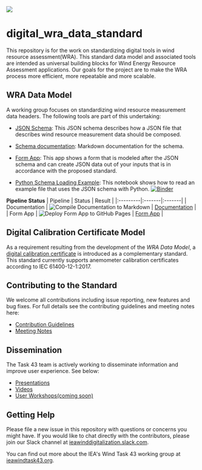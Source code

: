 
<img src="/images/Task 43_Bkg-3.png">

# digital_wra_data_standard

This repository is for the work on standardizing digital tools in wind resource assessment(WRA). This standard data model and associated tools are intended as universal building blocks for Wind Energy Resource Assessment applications.  Our goals for the project are to make the WRA process more efficient, more repeatable and more scalable.

## WRA Data Model

A working group focuses on standardizing wind resource measurement data headers. The following tools are part of this undertaking:

- [JSON Schema](./schema/iea43_wra_data_model.schema.json): This JSON schema describes how a JSON file that describes wind resource measurement
  data should be composed.

- [Schema documentation](./docs/README.md): Markdown documentation for the schema.

- [Form App](https://iea-task-43.github.io/digital_wra_data_standard/): This app shows a form that is modeled after the JSON schema and can create JSON data out of your inputs
  that is in accordance with the proposed standard.

- [Python Schema Loading Example](./tools/load_demo_schema.ipynb): This notebook shows how to read an example file that uses the JSON schema with Python. [![Binder](https://mybinder.org/badge_logo.svg)](https://mybinder.org/v2/gh/IEA-Task-43/digital_wra_data_standard/master?filepath=.%2Ftools%2Fload_demo_schema.ipynb)

**Pipeline Status**
| Pipeline | Status | Result |
|:---------|:-------|:-------|
| Documentation | ![Compile Documentation to Markdown](https://github.com/IEA-Task-43/digital_wra_data_standard/workflows/Compile%20Documentation%20to%20Markdown/badge.svg) | [Documentation](./docs/README.md) |
| Form App | ![Deploy Form App to GitHub Pages](https://github.com/IEA-Task-43/digital_wra_data_standard/workflows/Deploy%20Form%20App%20to%20GitHub%20Pages/badge.svg) | [Form App](https://iea-task-43.github.io/digital_wra_data_standard/) |

## Digital Calibration Certificate Model

As a requirement resulting from the development of the *WRA Data Model*, a [digital calibration certificate](./digital_calibration_certificate) is introduced as a complementary standard. This standard currently supports anemometer calibration certificates according to IEC 61400-12-1:2017. 

## Contributing to the Standard
We welcome all contributions including issue reporting, new features and bug fixes.   For full details see the contributing guidelines and meeting notes here:

- [Contribution Guidelines](./contributing.md)
- [Meeting Notes](https://github.com/IEA-Task-43/digital_wra_data_standard/discussions/129#discussion-3748501)

## Dissemination
The Task 43 team is actively working to disseminate information and improve user experience.  See below:

- [Presentations](https://github.com/IEA-Task-43/digital_wra_data_standard/wiki/Presentations)
- [Videos](https://www.youtube.com/watch?v=BehksiZrvnw)
- [User Workshops(coming soon)](TBD)

## Getting Help

Please file a new issue in this repository with questions or concerns you might have. If you would like to chat directly with the contributors, please join our Slack channel at [ieawinddigitalization.slack.com](https://ieawinddigitalization.slack.com/).

You can find out more about the IEA's Wind Task 43 working group at [ieawindtask43.org](https://www.ieawindtask43.org/work-package-4-digital-wra).
